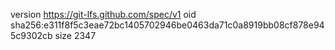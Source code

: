 version https://git-lfs.github.com/spec/v1
oid sha256:e311f8f5c3eae72bc1405702946be0463da71c0a8919bb08cf878e945c9302cb
size 2347
